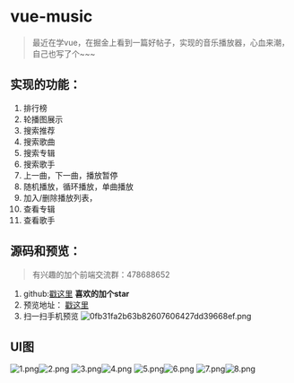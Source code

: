 # vue-music

> 最近在学vue，在掘金上看到一篇好帖子，实现的音乐播放器，心血来潮，自己也写了个~~~

## 实现的功能：
1. 排行榜
2. 轮播图展示
3. 搜索推荐
4. 搜索歌曲
5. 搜索专辑
6. 搜索歌手
7. 上一曲，下一曲，播放暂停
8. 随机播放，循环播放，单曲播放
9. 加入/删除播放列表，
10. 查看专辑
11. 查看歌手

## 源码和预览：

> 有兴趣的加个前端交流群：478688652

1. github:[戳这里](https://github.com/gaoxiaosong1113/vue-music)  **喜欢的加个star**
1. 预览地址： [戳这里](http://www.gxspp.com/web/vue-music)
1. 扫一扫手机预览
![0fb31fa2b63b82607606427dd39668ef.png](//dn-cnode.qbox.me/FvmqfHeq1EkwDw5McMAQadtukbMz)

 ## UI图
![1.png](//dn-cnode.qbox.me/FqhGttE1QRuL0tGy5sd95AIRqMry)![2.png](//dn-cnode.qbox.me/FiLmJylXe457Ggr0yup03HueJfIh)
![3.png](//dn-cnode.qbox.me/FjpKi5N8j6tPWHC7dWlBbZwyVcMe)![4.png](//dn-cnode.qbox.me/Fi4BElgYMrDxkDVuiPDpenodb4gC)
![5.png](//dn-cnode.qbox.me/FveS-3mk9GPNzMhiPL2iFDX04MK4)![6.png](//dn-cnode.qbox.me/FnpRGl1Ypk0B7atmScdbwMgDrCqN)
![7.png](//dn-cnode.qbox.me/FgmY7R5gBbg16KR1gchrnoCDBXeT)![8.png](//dn-cnode.qbox.me/Fu5PtNN_ZD0vHzAPxFvuPyZtHvy2)
